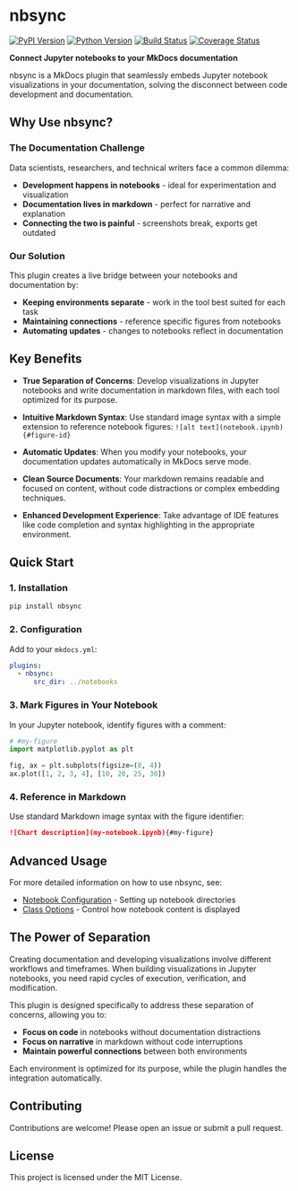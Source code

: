 # nbsync

[![PyPI Version][pypi-v-image]][pypi-v-link]
[![Python Version][python-v-image]][python-v-link]
[![Build Status][GHAction-image]][GHAction-link]
[![Coverage Status][codecov-image]][codecov-link]

<strong>Connect Jupyter notebooks to your MkDocs documentation</strong>

nbsync is a MkDocs plugin that seamlessly embeds Jupyter notebook
visualizations in your documentation, solving the disconnect between
code development and documentation.

## Why Use nbsync?

### The Documentation Challenge

Data scientists, researchers, and technical writers face a common dilemma:

- **Development happens in notebooks** - ideal for experimentation and visualization
- **Documentation lives in markdown** - perfect for narrative and explanation
- **Connecting the two is painful** - screenshots break, exports get outdated

### Our Solution

This plugin creates a live bridge between your notebooks and documentation by:

- **Keeping environments separate** - work in the tool best suited for each task
- **Maintaining connections** - reference specific figures from notebooks
- **Automating updates** - changes to notebooks reflect in documentation

## Key Benefits

- **True Separation of Concerns**:
  Develop visualizations in Jupyter notebooks and write documentation
  in markdown files, with each tool optimized for its purpose.

- **Intuitive Markdown Syntax**:
  Use standard image syntax with a simple extension to reference
  notebook figures: `![alt text](notebook.ipynb){#figure-id}`

- **Automatic Updates**:
  When you modify your notebooks, your documentation updates
  automatically in MkDocs serve mode.

- **Clean Source Documents**:
  Your markdown remains readable and focused on content, without
  code distractions or complex embedding techniques.

- **Enhanced Development Experience**:
  Take advantage of IDE features like code completion and syntax
  highlighting in the appropriate environment.

## Quick Start

### 1. Installation

```bash
pip install nbsync
```

### 2. Configuration

Add to your `mkdocs.yml`:

```yaml
plugins:
  - nbsync:
      src_dir: ../notebooks
```

### 3. Mark Figures in Your Notebook

In your Jupyter notebook, identify figures with a comment:

```python
# #my-figure
import matplotlib.pyplot as plt

fig, ax = plt.subplots(figsize=(8, 4))
ax.plot([1, 2, 3, 4], [10, 20, 25, 30])
```

### 4. Reference in Markdown

Use standard Markdown image syntax with the figure identifier:

```markdown
![Chart description](my-notebook.ipynb){#my-figure}
```

## Advanced Usage

For more detailed information on how to use nbsync, see:

- [Notebook Configuration](usage/notebook.md) - Setting up notebook directories
- [Class Options](usage/class.md) - Control how notebook content is displayed
<!-- - [Workflow Tips](usage/workflow.md) - Best practices for documentation -->

## The Power of Separation

Creating documentation and developing visualizations involve different
workflows and timeframes. When building visualizations in Jupyter notebooks,
you need rapid cycles of execution, verification, and modification.

This plugin is designed specifically to address these separation of
concerns, allowing you to:

- **Focus on code** in notebooks without documentation distractions
- **Focus on narrative** in markdown without code interruptions
- **Maintain powerful connections** between both environments

Each environment is optimized for its purpose, while the plugin
handles the integration automatically.

## Contributing

Contributions are welcome! Please open an issue or submit a pull request.

## License

This project is licensed under the MIT License.

<!-- Badges -->
[pypi-v-image]: https://img.shields.io/pypi/v/nbsync.svg
[pypi-v-link]: https://pypi.org/project/nbsync/
[python-v-image]: https://img.shields.io/pypi/pyversions/nbsync.svg
[python-v-link]: https://pypi.org/project/nbsync
[GHAction-image]: https://github.com/daizutabi/nbsync/actions/workflows/ci.yaml/badge.svg?branch=main&event=push
[GHAction-link]: https://github.com/daizutabi/nbsync/actions?query=event%3Apush+branch%3Amain
[codecov-image]: https://codecov.io/github/daizutabi/nbsync/coverage.svg?branch=main
[codecov-link]: https://codecov.io/github/daizutabi/nbsync?branch=main
